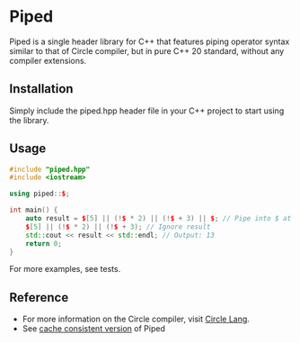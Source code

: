 # Piped

Piped is a single header library for C++ that features piping operator syntax similar to that of Circle compiler, but in pure C++ 20 standard, without any compiler extensions.

## Installation
Simply include the piped.hpp header file in your C++ project to start using the library.

## Usage
```c++
#include "piped.hpp"
#include <iostream>

using piped::$;

int main() {
    auto result = $[5] || (!$ * 2) || (!$ + 3) || $; // Pipe into $ at the end to extract result
    $[5] || (!$ * 2) || (!$ + 3); // Ignore result
    std::cout << result << std::endl; // Output: 13
    return 0;
}
```

For more examples, see tests.

## Reference
- For more information on the Circle compiler, visit [Circle Lang](https://www.circle-lang.org/).
- See [cache consistent version](https://github.com/vitrevance/piped/tree/consistent) of Piped
